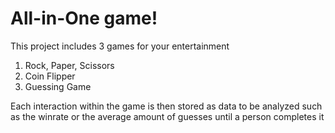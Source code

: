 # All-in-One game!

This project includes 3 games for your entertainment

1. Rock, Paper, Scissors
2. Coin Flipper
3. Guessing Game

Each interaction within the game is then stored as data to be analyzed such as the winrate or the average amount of guesses 
until a person completes it



